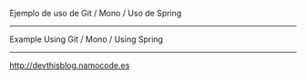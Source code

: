 Ejemplo de uso de Git / Mono / Uso de Spring

---------------------------------------------------

Example Using Git / Mono / Using Spring 

---------------------------------------------------

http://devthisblog.namocode.es

